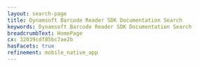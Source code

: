 ```yaml
---
layout: search-page
title: Dynamsoft Barcode Reader SDK Documentation Search
keywords: Dynamsoft Barcode Reader SDK Documentation Search
breadcrumbText: HomePage
cx: 32039cdf85bc7ae2b
hasFacets: true
refinement: mobile_native_app
---
```


<script>
  let facets = [
    [
      {
        "anchor": "JavaScript Web",
        "label": "javascript_web",
        "label_with_op": "more:javascript_web"
      }
    ],
    [
      {
        "anchor": ".NET",
        "label": ".net",
        "label_with_op": "more:.net"
      }
    ],
    [
      {
        "anchor": "Java",
        "label": "java",
        "label_with_op": "more:java"
      }
    ],
    [
      {
        "anchor": "Mobile Native App",
        "label": "mobile_native_app",
        "label_with_op": "more:mobile_native_app"
      }
    ],
    [
      {
        "anchor": "C/C++",
        "label": "c/c++",
        "label_with_op": "more:c/c++"
      }
    ]
  ]
</script>